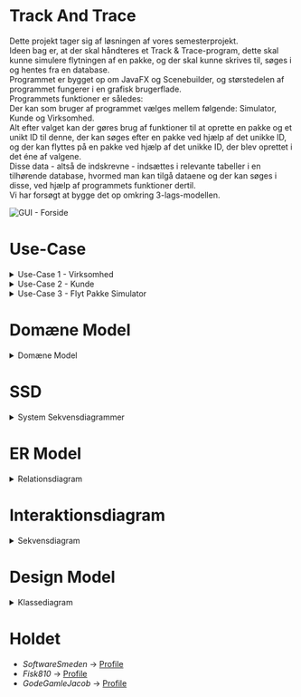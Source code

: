 # Track And Trace

Dette projekt tager sig af løsningen af vores semesterprojekt.  
Ideen bag er, at der skal håndteres et Track & Trace-program, dette skal kunne simulere flytningen af en pakke, og der skal kunne skrives til, søges i og hentes fra en database.  
Programmet er bygget op om JavaFX og Scenebuilder, og størstedelen af programmet fungerer i en grafisk brugerflade.  
Programmets funktioner er således:  
Der kan som bruger af programmet vælges mellem følgende: Simulator, Kunde og Virksomhed.  
Alt efter valget kan der gøres brug af funktioner til at oprette en pakke og et unikt ID til denne, der kan søges efter en pakke ved hjælp af det unikke ID, og der kan flyttes på en pakke ved hjælp af det unikke ID, der blev oprettet i det éne af valgene.  
Disse data - altså de indskrevne - indsættes i relevante tabeller i en tilhørende database, hvormed man kan tilgå dataene og der kan søges i disse, ved hjælp af programmets funktioner dertil.  
Vi har forsøgt at bygge det op omkring 3-lags-modellen.  

![GUI - Forside](https://user-images.githubusercontent.com/89922905/146917328-c1b4dbfb-b1c6-40cf-b54c-e721933fbf35.png)

# Use-Case
<details close>
<summary>Use-Case 1 - Virksomhed</summary>
<br>  
  
Denne use-case er til for virksomhedens medarbejder, hvor de kan oprette en label med et track and trace nummer.  
  
![TAT_Frste_Scene](https://user-images.githubusercontent.com/89922905/146820794-680146f6-2724-4638-83d2-8ae67fc42a5c.png)
![TAT_Anden_Scene](https://user-images.githubusercontent.com/89922905/146820806-6ab78e7d-ee8f-404f-bdc5-6c31de9bd21f.png)
![TAT_Tredje_Scene_Virksomhed](https://user-images.githubusercontent.com/89922905/146820834-a0b45b88-13f4-4681-91c5-f9d2bf8a6490.png)
![TAT_Fjerde_Scene_Virksomhed](https://user-images.githubusercontent.com/89922905/146820865-9c1900fd-8bba-403e-93bd-194647509840.png)
![TAT_Femte_Scene_Virksomhed](https://user-images.githubusercontent.com/89922905/146820873-b7a184cc-c122-4156-9db7-8a293ddeb6b3.png)
</details>
 
<details close>
<summary>Use-Case 2 - Kunde</summary>
<br>
  
Denne use-case er for kunden, hvor til de kan søge efter deres pakke med et track and trace nummer.  

![TAT_Frste_Scene](https://user-images.githubusercontent.com/89922905/146821022-1827ae07-942e-4f23-a1cd-26a6f11b4911.png)
![TAT_Anden_Scene](https://user-images.githubusercontent.com/89922905/146821036-e3b84b33-b1fc-4003-8e93-93dc2ad8e1a7.png)
![TAT_Sjette_Scene_Kunde](https://user-images.githubusercontent.com/89922905/146821059-512acef7-cbee-4520-9a5b-00115277f8e4.png)
![TAT_Syvende_Scene_Kunde](https://user-images.githubusercontent.com/89922905/146821068-2f3c90ed-a6a2-48ec-a50b-9f345a97adba.png)
</details>

<details close>
<summary>Use-Case 3 - Flyt Pakke Simulator</summary>
<br>
 
Denne use-case er til simulering af én pakke kan flyttes til en ny lokation.  
  
![TAT_Frste_Scene](https://user-images.githubusercontent.com/89922905/146821447-566b75d4-7204-42e3-8177-fb75b6a07b7b.png)
![TAT_Anden_Scene](https://user-images.githubusercontent.com/89922905/146821454-48a59545-d155-4397-bfd7-69801f46d11d.png)
![TAT_Ottende_Scene_Simulator](https://user-images.githubusercontent.com/89922905/146821459-032a93c5-ad44-407f-a6c8-85e013d814c9.png)
</details>

# Domæne Model 
<details close>
<summary>Domæne Model</summary>
<br>  
 
<img width="425" alt="Domaene Model" src="https://user-images.githubusercontent.com/89922905/146829524-aafbd104-d693-414d-a52b-56878ae1fdca.png">
</details>   

# SSD 
<details close>
<summary>System Sekvensdiagrammer</summary>
<br>  
 
System sekvensdiagrammer for alle tre aktører.  

![SSD Medarbejder](https://user-images.githubusercontent.com/89922905/146827841-26ab9fdc-9775-4566-a3e4-ea718433e85c.png)
![SSD Kunde](https://user-images.githubusercontent.com/89922905/146827860-d38885e7-6f05-40d9-bbf7-5bbd59b35ad8.png)
![SSD Flyt Pakke](https://user-images.githubusercontent.com/89922905/146827873-d69a74b1-031d-41ee-8852-b3221b99b244.png)  
</details> 


# ER Model
<details close>
<summary>Relationsdiagram</summary>
<br>  
 
<img width="287" alt="Relationsdiagram2" src="https://user-images.githubusercontent.com/89922905/146915758-5d11bbc4-1ecd-4cb6-8b69-498a01b31e96.PNG"> 
<img width="315" alt="ER-Diagram" src="https://user-images.githubusercontent.com/89922905/146914176-5b75b57c-b49c-4122-917e-7f02dc65913f.PNG">
</details> 

# Interaktionsdiagram
<details close>
<summary>Sekvensdiagram</summary>
<br>  
 
![Interaktionsdiagram - Sekvensdiagram](https://user-images.githubusercontent.com/89922905/146916783-2cd6fd28-cb42-43cd-9c2a-41d605622c1f.png)  
</details> 

# Design Model
<details close>
<summary>Klassediagram</summary>
<br>  
 
<img width="644" alt="KlasseDiagram" src="https://user-images.githubusercontent.com/89922905/146913561-75d45d6b-98eb-4ddc-8a42-6a904b37f29d.PNG">
</details>   



# Holdet  
- *SoftwareSmeden* -> [Profile](https://github.com/SoftwareSmeden "SoftwareSmeden")
- *Fisk810* -> [Profile](https://github.com/fisk810 "Fisk810")
- *GodeGamleJacob* -> [Profile](https://github.com/GodeGamleJacob "GodeGamleJacob")
